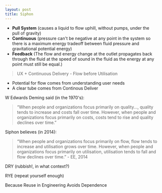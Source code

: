 ```yaml
---
layout: post
title: Siphon
---
```


- **Pull System** (causes a liquid to flow uphill, without pumps, under the pull of gravity)
- **Continuous** (pressure can't be negative at any point in the system so there is a maximum energy tradeoff between fluid pressure and gravitational potential energy)
- **Feedback** (The flow and energy change at the outlet propagates back through the fluid at the speed of sound in the fluid as the energy at any point must still be equal.)

> UX + Continuous Delivery - Flow before Utilisation

- Potential for flow comes from understanding user needs
- A clear tube comes from Continous Deliver


W Edwards Deming said (in the 1970's):

>“When people and organizations focus primarily on quality..., quality tends to increase and costs fall over time. However, when people and organizations focus primarily on costs, costs tend to rise and quality declines over time.”

Siphon believes (in 2014):

>“When people and organizations focus primarily on flow, flow tends to increase and utilisation grows over time. However, when people and organizations focus primarily on utilisation, utilisation tends to fall and flow declines over time.” - EE, 2014


DRY (rubbish!, in what context?)

RYE (repeat yourself enough)

Because Reuse in Engineering Avoids Dependence
